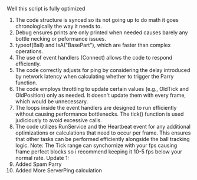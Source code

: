 Well this script is fully optimized
1. The code structure is synced so its not going up to do math it goes chronologically the way it needs to.
2. Debug ensures prints are only printed when needed causes barely any bottle necking or peformance issues.
3. typeof(Ball) and IsA("BasePart"), which are faster than complex operations.
4. The use of event handlers (Connect) allows the code to respond efficiently.
5. The code correctly adjusts for ping by considering the delay introduced by network latency when calculating whether to trigger the Parry function.
6. The code employs throttling to update certain values (e.g., OldTick and OldPosition) only as needed. It doesn't update them with every frame, which would be unnecessary.
7. The loops inside the event handlers are designed to run efficiently without causing performance bottlenecks. The tick() function is used judiciously to avoid excessive calls.
8. The code utilizes RunService and the Heartbeat event for any additional optimizations or calculations that need to occur per frame. This ensures that other tasks can be performed efficiently alongside the ball tracking logic.
Note: The Tick range can synchornize with your fps causing frame perfect blocks so i recommend keeping it 10-5 fps below your normal rate.
Update 1:
1. Added Spam Parry
2. Added More ServerPing calculation
